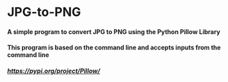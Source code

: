 # JPG-to-PNG
#### A simple program to convert JPG to PNG using the Python Pillow Library 
#### This program is based on the command line and accepts inputs from the command line
##### https://pypi.org/project/Pillow/
